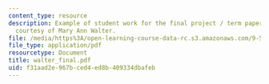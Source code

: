```yaml
---
content_type: resource
description: Example of student work for the final project / term paper assignment,
  courtesy of Mary Ann Walter.
file: /media/https%3A/open-learning-course-data-rc.s3.amazonaws.com/9-591j-language-processing-fall-2004/f31aad2e967bced4ed8b409334dbafeb_walter_final.pdf
file_type: application/pdf
resourcetype: Document
title: walter_final.pdf
uid: f31aad2e-967b-ced4-ed8b-409334dbafeb
---
```


